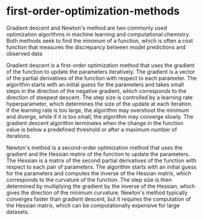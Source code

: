 # first-order-optimization-methods
Gradient descent and Newton's method are two commonly used optimization algorithms in machine learning and computational chemistry. Both methods seek to find the minimum of a function, which is often a cost function that measures the discrepancy between model predictions and observed data


Gradient descent is a first-order optimization method that uses the gradient of the function to update the parameters iteratively. The gradient is a vector of the partial derivatives of the function with respect to each parameter. The algorithm starts with an initial guess for the parameters and takes small steps in the direction of the negative gradient, which corresponds to the direction of steepest descent. The step size is controlled by a learning rate hyperparameter, which determines the size of the update at each iteration. If the learning rate is too large, the algorithm may overshoot the minimum and diverge, while if it is too small, the algorithm may converge slowly. The gradient descent algorithm terminates when the change in the function value is below a predefined threshold or after a maximum number of iterations.

Newton's method is a second-order optimization method that uses the gradient and the Hessian matrix of the function to update the parameters. The Hessian is a matrix of the second partial derivatives of the function with respect to each pair of parameters. The algorithm starts with an initial guess for the parameters and computes the inverse of the Hessian matrix, which corresponds to the curvature of the function. The step size is then determined by multiplying the gradient by the inverse of the Hessian, which gives the direction of the minimum curvature. Newton's method typically converges faster than gradient descent, but it requires the computation of the Hessian matrix, which can be computationally expensive for large datasets.
